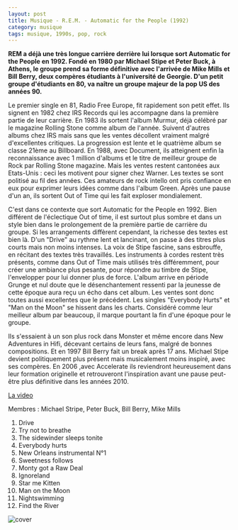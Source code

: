 ```yaml
---
layout: post
title: Musique - R.E.M. - Automatic for the People (1992)
category: musique
tags: musique, 1990s, pop, rock
---
```



**REM a déjà une très longue carrière derrière lui lorsque sort Automatic for the People en 1992. Fondé en 1980 par Michael Stipe et Peter Buck, à Athens, le groupe prend sa forme définitive avec l'arrivée de Mike Mills et Bill Berry, deux compères étudiants à l'université de Georgie. D'un petit groupe d'étudiants en 80, va naître un groupe majeur de la pop US des années 90.**

Le premier single en 81, Radio Free Europe, fit rapidement son petit effet. Ils signent en 1982 chez IRS Records qui les accompagne dans la première partie de leur carrière. En 1983 ils sortent l'album Murmur, déjà célébré par le magazine Rolling Stone comme album de l'année. Suivent d'autres albums chez IRS mais sans que les ventes décollent vraiment malgré d'excellentes critiques. La progression est lente et le quatrième album se classe 21ème au Billboard. En 1988, avec Document, ils atteignent enfin la reconnaissance avec 1 million d'albums et le titre de meilleur groupe de Rock par Rolling Stone magazine. Mais les ventes restent cantonées aux Etats-Unis : ceci les motivent pour signer chez Warner. Les textes se sont politisé au fil des années. Ces amateurs de rock intello ont pris confiance en eux pour exprimer leurs idées comme dans l'album Green. Après une pause d'un an, ils sortent Out of Time qui les fait exploser mondialement.

C'est dans ce contexte que sort Automatic for the People en 1992. Bien différent de l'éclectique Out of time, il est surtout plus sombre et dans un style bien dans le prolongement de la première partie de carrière du groupe. Si les arrangements diffèrent cependant, la richesse des textes est bien là. D'un "Drive" au rythme lent et lancinant, on passe à des titres plus courts mais non moins intenses. La voix de Stipe fascine, sans esbrouffe, en récitant des textes très travaillés. Les instruments à cordes restent très présents, comme dans Out of Time mais utilisés très différemment, pour créer une ambiance plus pesante, pour répondre au timbre de Stipe, l'envelopper pour lui donner plus de force. L'album arrive en période Grunge et nul doute que le désenchantement ressenti par la jeunesse de cette époque aura reçu un écho dans cet album. Les ventes sont donc toutes aussi excellentes que le précédent. Les singles "Everybody Hurts" et "Man on the Moon" se hissent dans les charts. Considéré comme leur meilleur album par beaucoup, il marque pourtant la fin d'une époque pour le groupe.

Ils s'essaient à un son plus rock dans Monster et même encore dans New Adventures in Hifi, décevant certains de leurs fans, malgré de bonnes compositions. Et en 1997 Bill Berry fait un break après 17 ans. Michael Stipe devient politiquement plus présent mais musicalement moins inspiré, avec ses compères. En 2006 ,avec Accelerate ils reviendront heureusement dans leur formation originelle et retrouveront l'inspiration avant une pause peut-être plus définitive dans les années 2010.

[La video](https://www.youtube.com/watch?v=xQN7A6Vl1H4)

Membres : Michael Stripe, Peter Buck, Bill Berry, Mike Mills

1. Drive
2. Try not to breathe
3. The sidewinder sleeps tonite
4. Everybody hurts
5. New Orleans instrumental N°1
6. Sweetness follows
7. Monty got a Raw Deal
8. Ignoreland
9. Star me Kitten
10. Man on the Moon
11. Nightswimming
12. Find the River

![cover](http://cheziceman.files.wordpress.com/2010/09/remautomatic1.jpg)
